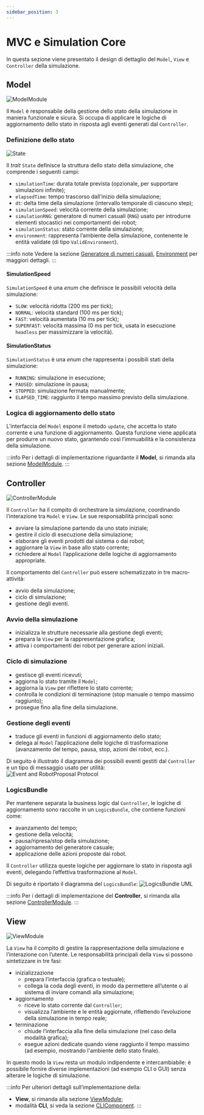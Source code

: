 ```yaml
---
sidebar_position: 3
---
```


# MVC e Simulation Core

In questa sezione viene presentato il design di dettaglio del `Model`, `View` e `Controller` della simulazione.

## Model

![ModelModule](../../static/img/04-detailed-design/model-module.png)

Il `Model` è responsabile della gestione dello stato della simulazione in maniera funzionale e sicura.
Si occupa di applicare le logiche di aggiornamento dello stato in risposta agli eventi generati dal `Controller`.

### Definizione dello stato

![State](../../static/img/04-detailed-design/state.png)

Il _trait_ `State` definisce la struttura dello stato della simulazione, che comprende i seguenti campi:

- `simulationTime`: durata totale prevista (opzionale, per supportare simulazioni infinite);
- `elapsedTime`: tempo trascorso dall’inizio della simulazione;
- `dt`: delta time della simulazione (intervallo temporale di ciascuno step);
- `simulationSpeed`: velocità corrente della simulazione;
- `simulationRNG`: generatore di numeri casuali (`RNG`) usato per introdurre elementi stocastici nei comportamenti dei
  robot;
- `simulationStatus`: stato corrente della simulazione;
- `environment`: rappresenta l’ambiente della simulazione, contenente le entità validate (di tipo `ValidEnvironment`).

:::info note
Vedere la sezione [Generatore di numeri casuali](../05-implementation/04-giulia-nardicchia/random-number-generator.md), [Environment](./04-environment.md) per
maggiori dettagli.
:::

#### SimulationSpeed

`SimulationSpeed` è una _enum_ che definisce le possibili velocità della simulazione:
- `SLOW`: velocità ridotta (200 ms per tick);
- `NORMAL`: velocità standard (100 ms per tick);
- `FAST`: velocità aumentata (10 ms per tick);
- `SUPERFAST`: velocità massima (0 ms per tick, usata in esecuzione `headless` per massimizzare la velocità).

#### SimulationStatus

`SimulationStatus` è una _enum_ che rappresenta i possibili stati della simulazione:

- `RUNNING`: simulazione in esecuzione;
- `PAUSED`: simulazione in pausa;
- `STOPPED`: simulazione fermata manualmente;
- `ELAPSED_TIME`: raggiunto il tempo massimo previsto della simulazione.

### Logica di aggiornamento dello stato

L’interfaccia del `Model` espone il metodo `update`, che accetta lo stato corrente e una funzione di aggiornamento.
Questa funzione viene applicata per produrre un nuovo stato, garantendo così l’immuabilità e la consistenza della
simulazione.

:::info
Per i dettagli di implementazione riguardante il **Model**, si rimanda alla
sezione [ModelModule](../05-implementation/04-giulia-nardicchia/mvc-implementation.md#modelmodule).
:::

## Controller

![ControllerModule](../../static/img/04-detailed-design/controller-module.png)

Il `Controller` ha il compito di orchestrare la simulazione, coordinando l’interazione tra `Model` e `View`.
Le sue responsabilità principali sono:

- avviare la simulazione partendo da uno stato iniziale;
- gestire il ciclo di esecuzione della simulazione;
- elaborare gli eventi prodotti dal sistema o dai robot;
- aggiornare la `View` in base allo stato corrente;
- richiedere al `Model` l’applicazione delle logiche di aggiornamento appropriate.

Il comportamento del `Controller` può essere schematizzato in tre macro-attività:

- avvio della simulazione;
- ciclo di simulazione;
- gestione degli eventi.

### Avvio della simulazione

- inizializza le strutture necessarie alla gestione degli eventi;
- prepara la `View` per la rappresentazione grafica;
- attiva i comportamenti dei robot per generare azioni iniziali.

### Ciclo di simulazione

- gestisce gli eventi ricevuti;
- aggiorna lo stato tramite il `Model`;
- aggiorna la `View` per riflettere lo stato corrente;
- controlla le condizioni di terminazione (stop manuale o tempo massimo raggiunto);
- prosegue fino alla fine della simulazione.

### Gestione degli eventi

- traduce gli eventi in funzioni di aggiornamento dello stato;
- delega al `Model` l’applicazione delle logiche di trasformazione (avanzamento del tempo, pausa, stop, azioni dei
  robot, ecc.).

Di seguito è illustrato il diagramma dei possibili eventi gestiti dal `Controller` e un tipo di messaggio usato per
utilità:
![Event and RobotProposal Protocol](../../static/img/04-detailed-design/protocol-message.png)

### LogicsBundle

Per mantenere separata la business logic dal `Controller`, le logiche di aggiornamento sono raccolte in un
`LogicsBundle`, che contiene funzioni come:

- avanzamento del tempo;
- gestione della velocità;
- pausa/ripresa/stop della simulazione;
- aggiornamento del generatore casuale;
- applicazione delle azioni proposte dai robot.

Il `Controller` utilizza queste logiche per aggiornare lo stato in risposta agli eventi, delegando l’effettiva
trasformazione al `Model`.

Di seguito è riportato il diagramma del `LogicsBundle`:
![LogicsBundle UML](../../static/img/04-detailed-design/logic.png)

:::info
Per i dettagli di implementazione del **Controller**, si rimanda alla
sezione [ControllerModule](../05-implementation/04-giulia-nardicchia/mvc-implementation.md#controllermodule).
:::

## View

![ViewModule](../../static/img/04-detailed-design/view-module.png)

La `View` ha il compito di gestire la rappresentazione della simulazione e l’interazione con l’utente.
Le responsabilità principali della `View` si possono sintetizzare in tre fasi:
- inizializzazione
  - prepara l’interfaccia (grafica o testuale);
  - collega la coda degli eventi, in modo da permettere all’utente o al sistema di inviare comandi alla simulazione;
- aggiornamento
  - riceve lo stato corrente dal `Controller`;
  - visualizza l’ambiente e le entità aggiornate, riflettendo l’evoluzione della simulazione in tempo reale;
- terminazione
  - chiude l’interfaccia alla fine della simulazione (nel caso della modalità grafica);
  - esegue azioni dedicate quando viene raggiunto il tempo massimo (ad esempio, mostrando l'ambiente dello stato finale).

In questo modo la `View` resta un modulo indipendente e intercambiabile: è possibile fornire diverse implementazioni (ad
esempio CLI o GUI) senza alterare le logiche di simulazione.

:::info
Per ulteriori dettagli sull’implementazione della:
- **View**, si rimanda alla
  sezione [ViewModule](../05-implementation/04-giulia-nardicchia/mvc-implementation.md#viewmodule);
- modalità **CLI**, si veda la sezione [CLIComponent](../05-implementation/04-giulia-nardicchia/cli.md#clicomponent).
:::